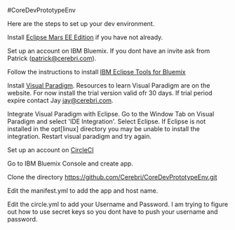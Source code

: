 #CoreDevPrototypeEnv

Here are the steps to set up your dev environment.

Install [Eclipse Mars EE Edition](http://www.eclipse.org/downloads/packages/eclipse-ide-java-ee-developers/marsr) if you have not already.

Set up an account on IBM Bluemix. If you dont have an invite ask from Patrick (patrick@cerebri.com).

Follow the instructions to install [IBM Eclipse Tools for Bluemix](https://marketplace.eclipse.org/content/ibm-eclipse-tools-bluemix)

Install [Visual Paradigm](http://www.visual-paradigm.com). Resources to learn Visual Paradigm are on the website. For now install the trial version valid ofr 30 days. If trial period expire contact Jay jay@cerebri.com.

Integrate Visual Paradigm with Eclipse. Go to the Window Tab on Visual Paradigm and select 'IDE Integration'. Select Eclipse. If Eclipse is not installed in the opt[linux] directory you may be unable to install the integration. Restart visual paradigm and try again.

Set up an account on [CircleCI](https://circleci.com/)

Go to IBM Bluemix Console and create app.

Clone the directory https://github.com/Cerebri/CoreDevPrototypeEnv.git

Edit the manifest.yml to add the app and host name.

Edit the circle.yml to add your Username and Password. I am trying to figure out how to use secret keys so you dont have to push your username and password.